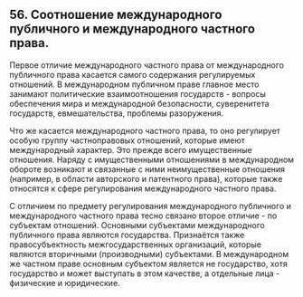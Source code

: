 ﻿## 56. Соотношение международного публичного и международного частного права.

Первое отличие международного частного права от международного публичного права
касается самого содержания регулируемых отношений. В международном публичном
праве главное место занимают политические взаимоотношения государств - вопросы
обеспечения мира и международной безопасности, суверенитета государств, 
евмешательства, проблемы разоружения.

Что же касается международного частного права, то оно регулирует особую группу
частноправовых отношений, которые имеют международный характер. Это прежде
всего имущественные отношения. Наряду с имущественными отношениями
в международном обороте возникают и связанные с ними неимущественные отношения
(например, в области авторского и патентного права), которые также относятся
к сфере регулирования международного частного права.

С отличием по предмету регулирования международного публичного и международного
частного права тесно связано второе отличие - по субъектам отношений. Основными
субъектами международного публичного права являются государства. Признаётся
также правосубъектность межгосударственных организаций, которые являются
вторичными (производными) субъектами. В международном же частном праве основным
субъектом является не государство, хотя государство и может выступать
в этом качестве, а отдельные лица - физические и юридические.
